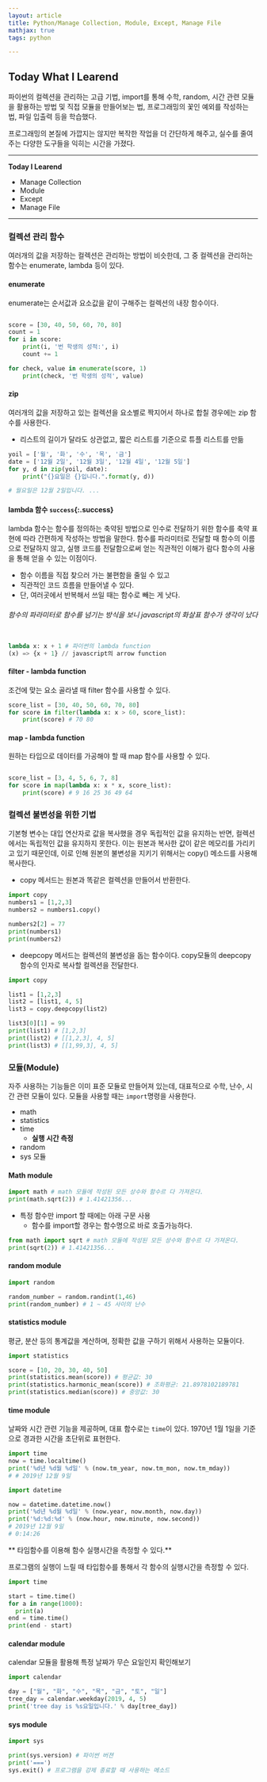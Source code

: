 ```yaml
---
layout: article
title: Python/Manage Collection, Module, Except, Manage File
mathjax: true
tags: python

---
```


## **Today What I Learend**  
파이썬의 컬렉션을 관리하는 고급 기법, import를 통해 수학, random, 시간 관련 모듈을 활용하는 방법 및 직접 모듈을 만들어보는 법, 
프로그래밍의 꽃인 예외를 작성하는 법, 파일 입출력 등을 학습했다. 

프로그래밍의 본질에 가깝지는 않지만 복작한 작업을 더 간단하게 해주고, 실수를 줄여주는 다양한 도구들을 익히는 시간을 가졌다.

---
**Today I Learend**
- Manage Collection
- Module
- Except
- Manage File

---


### 컬렉션 관리 함수

여러개의 값을 저장하는 컬렉션은 관리하는 방법이 비슷한데, 그 중 컬렉션을 관리하는 함수는 enumerate, lambda 등이 있다.


#### enumerate
enumerate는 순서값과 요소값을 같이 구해주는 컬렉션의 내장 함수이다. 

```python

score = [30, 40, 50, 60, 70, 80]
count = 1
for i in score:
    print(i, '번 학생의 성적:', i)
    count += 1

for check, value in enumerate(score, 1)
    print(check, '번 학생의 성적', value)

```

#### zip
여러개의 값을 저장하고 있는 컬렉션을 요소별로 짝지어서 하나로 합칠 경우에는 zip 함수를 사용한다.   
- 리스트의 길이가 달라도 상관없고, 짧은 리스트를 기준으로 튜플 리스트를 만듦

```python
yoil = ['월', '화', '수', '목', '금']
date = ['12월 2일', '12월 3일', '12월 4일', '12월 5일']
for y, d in zip(yoil, date):
    print("{}요일은 {}입니다.".format(y, d))

# 월요일은 12월 2일입니다. ...
```

#### lambda 함수 `success`{:.success}
lambda 함수는 함수를 정의하는 축약된 방법으로 인수로 전달하기 위한 함수를 축약 표현에 따라 간편하게 작성하는 방법을 말한다. 
함수를 파라미터로 전달할 때 함수의 이름으로 전달하지 않고, 실행 코드를 전달함으로써 얻는 직관적인 이해가 람다 함수의 사용을 통해 얻을 수 있는 이점이다. 
- 함수 이름을 직접 찾으러 가는 불편함을 줄일 수 있고
- 직관적인 코드 흐름을 만들어낼 수 있다.
- 단, 여러곳에서 반복해서 쓰일 때는 함수로 빼는 게 낫다.


###### 함수의 파라미터로 함수를 넘기는 방식을 보니 javascript의 화살표 함수가 생각이 났다

```python

lambda x: x + 1 # 파이썬의 lambda function 
(x) => {x + 1} // javascript의 arrow function

```

#### filter - lambda function
조건에 맞는 요소 골라낼 때 filter 함수를 사용할 수 있다. 

```python
score_list = [30, 40, 50, 60, 70, 80]
for score in filter(lambda x: x > 60, score_list):
    print(score) # 70 80
```

#### map - lambda function  
원하는 타입으로 데이터를 가공해야 할 때 map 함수를 사용할 수 있다. 

```python

score_list = [3, 4, 5, 6, 7, 8]
for score in map(lambda x: x * x, score_list):
    print(score) # 9 16 25 36 49 64

```

### 컬렉션 불변성을 위한 기법
기본형 변수는 대입 연산자로 값을 복사했을 경우 독립적인 값을 유지하는 반면, 컬렉션에서는 독립적인 값을 유지하지 못한다. 이는 원본과 복사한 값이 같은 메모리를 가리키고 있기 때문인데, 이로 인해 원본의 불변성을 지키기 위해서는 copy() 메소드를 사용해 복사한다.

- copy 메서드는 원본과 똑같은 컬렉션을 만들어서 반환한다.

```python
import copy
numbers1 = [1,2,3]
numbers2 = numbers1.copy()

numbers2[2] = 77
print(numbers1)
print(numbers2)

```

- deepcopy 메서드는 컬렉션의 불변성을 돕는 함수이다. copy모듈의 deepcopy 함수의 인자로 복사할 컬렉션을 전달한다.

```python
import copy

list1 = [1,2,3]
list2 = [list1, 4, 5]
list3 = copy.deepcopy(list2)

list3[0][1] = 99
print(list1) # [1,2,3]
print(list2) # [[1,2,3], 4, 5]
print(list3) # [[1,99,3], 4, 5]
```

### 모듈(Module) 

자주 사용하는 기능들은 이미 표준 모듈로 만들어져 있는데, 대표적으로 수학, 난수, 시간 관련 모듈이 있다. 모듈을 사용할 때는 `import`명령을 사용한다. 

- math 
- statistics
- time
	- **실행 시간 측정**
- random 
- sys 모듈


#### Math module 

```python
import math # math 모듈에 작성된 모든 상수와 함수르 다 가져온다.
print(math.sqrt(2)) # 1.41421356...
```

- 특정 함수만 import 할 때에는 아래 구문 사용
	- 함수를 import할 경우는 함수명으로 바로 호출가능하다.

```python
from math import sqrt # math 모듈에 작성된 모든 상수와 함수르 다 가져온다.
print(sqrt(2)) # 1.41421356...
```


#### random module 

```python
import random

random_number = random.randint(1,46)
print(random_number) # 1 ~ 45 사이의 난수
```

#### statistics module 

평균, 분산 등의 통계값을 계산하며, 정확한 값을 구하기 위해서 사용하는 모듈이다. 

```python
import statistics

score = [10, 20, 30, 40, 50]
print(statistics.mean(score)) # 평균값: 30
print(statistics.harmonic_mean(score)) # 조화평균: 21.8978102189781
print(statistics.median(score)) # 중앙값: 30
```

#### time module 

날짜와 시간 관련 기능을 제공하며, 대표 함수로는 `time`이 있다. 
1970년 1월 1일을 기준으로 경과한 시간을 초단위로 표현한다.

```python
import time
now = time.localtime()
print('%d년 %d월 %d일' % (now.tm_year, now.tm_mon, now.tm_mday))
# # 2019년 12월 9일

import datetime

now = datetime.datetime.now()
print('%d년 %d월 %d일' % (now.year, now.month, now.day))
print('%d:%d:%d' % (now.hour, now.minute, now.second))
# 2019년 12월 9일
# 0:14:26
```

** 타임함수를 이용해 함수 실행시간을 측정할 수 있다.** 

프로그램의 실행이 느릴 때 타입함수를 통해서 각 함수의 실행시간을 측정할 수 있다. 

```python
import time

start = time.time()
for a in range(1000):
  print(a)
end = time.time()
print(end - start)
```

#### calendar module 
calendar 모듈을 활용해 특정 날짜가 무슨 요일인지 확인해보기

```python
import calendar

day = ["월", "화", "수", "목", "금", "토", "일"]
tree_day = calendar.weekday(2019, 4, 5)
print('tree day is %s요일입니다.' % day[tree_day])
```

#### sys module 

```python
import sys

print(sys.version) # 파이썬 버젼
print('===')
sys.exit() # 프로그램을 강제 종료할 때 사용하는 메소드
```

```python


```
```python


```


```python


```


